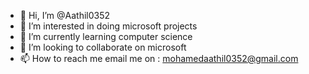 - 👋 Hi, I’m @Aathil0352
- 👀 I’m interested in doing microsoft projects
- 🌱 I’m currently learning computer science
- 💞️ I’m looking to collaborate on microsoft
- 📫 How to reach me email me on : mohamedaathil0352@gmail.com

<!---
Aathil0352/Aathil0352 is a ✨ special ✨ repository because its `README.md` (this file) appears on your GitHub profile.
You can click the Preview link to take a look at your changes.
--->
